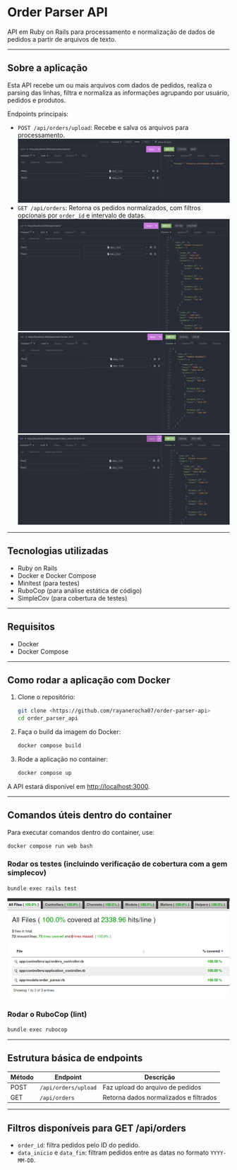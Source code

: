 
# Order Parser API

API em Ruby on Rails para processamento e normalização de dados de pedidos a partir de arquivos de texto.

---

## Sobre a aplicação

Esta API recebe um ou mais arquivos com dados de pedidos, realiza o parsing das linhas, filtra e normaliza as informações agrupando por usuário, pedidos e produtos.

Endpoints principais:
- `POST /api/orders/upload`: Recebe e salva os arquivos para processamento.
![alt text](image.png)
- `GET /api/orders`: Retorna os pedidos normalizados, com filtros opcionais por `order_id` e intervalo de datas.
![alt text](image-1.png)
![alt text](image-2.png)
![alt text](image-3.png)

---

## Tecnologias utilizadas

- Ruby on Rails
- Docker e Docker Compose
- Minitest (para testes)
- RuboCop (para análise estática de código)
- SimpleCov (para cobertura de testes)

---

## Requisitos

- Docker
- Docker Compose

---

## Como rodar a aplicação com Docker

1. Clone o repositório:

   ```bash
   git clone <https://github.com/rayanerocha07/order-parser-api>
   cd order_parser_api
   ```

2. Faça o build da imagem do Docker:

   ```bash
   docker compose build
   ```

3. Rode a aplicação no container:

   ```bash
   docker compose up
   ```

A API estará disponível em [http://localhost:3000](http://localhost:3000).

---

## Comandos úteis dentro do container

Para executar comandos dentro do container, use:

```bash
docker compose run web bash
```

### Rodar os testes (incluindo verificação de cobertura com a gem simplecov)

```bash
bundle exec rails test
```

![alt text](image-4.png)

### Rodar o RuboCop (lint)

```bash
bundle exec rubocop
```

---

## Estrutura básica de endpoints

| Método | Endpoint             | Descrição                      |
|--------|----------------------|--------------------------------|
| POST   | `/api/orders/upload` | Faz upload do arquivo de pedidos |
| GET    | `/api/orders`        | Retorna dados normalizados e filtrados |

---

## Filtros disponíveis para GET /api/orders

- `order_id`: filtra pedidos pelo ID do pedido.
- `data_inicio` e `data_fim`: filtram pedidos entre as datas no formato `YYYY-MM-DD`.
